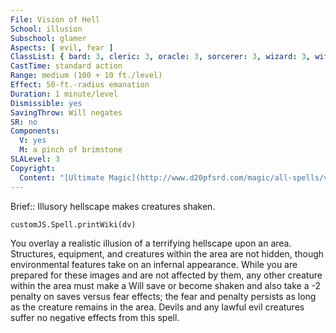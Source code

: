 ```yaml
---
File: Vision of Hell
School: illusion
Subschool: glamer
Aspects: [ evil, fear ]
ClassList: { bard: 3, cleric: 3, oracle: 3, sorcerer: 3, wizard: 3, witch: 3, bloodrager: 3, occultist: 3, psychic: 3, mesmerist: 3 }
CastTime: standard action
Range: medium (100 + 10 ft./level)
Effect: 50-ft.-radius emanation
Duration: 1 minute/level
Dismissible: yes
SavingThrow: Will negates
SR: no
Components:
  V: yes
  M: a pinch of brimstone
SLALevel: 3
Copyright:
  Content: "[Ultimate Magic](http://www.d20pfsrd.com/magic/all-spells/v/vision-of-hell)"
---
```

Brief:: Illusory hellscape makes creatures shaken.

```dataviewjs
customJS.Spell.printWiki(dv)
```

You overlay a realistic illusion of a terrifying hellscape upon an area. Structures, equipment, and creatures within the area are not hidden, though environmental features take on an infernal appearance. While you are prepared for these images and are not affected by them, any other creature within the area must make a Will save or become shaken and also take a -2 penalty on saves versus fear effects; the fear and penalty persists as long as the creature remains in the area. Devils and any lawful evil creatures suffer no negative effects from this spell.
